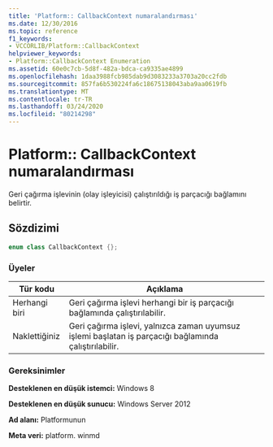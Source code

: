 ```yaml
---
title: 'Platform:: CallbackContext numaralandırması'
ms.date: 12/30/2016
ms.topic: reference
f1_keywords:
- VCCORLIB/Platform::CallbackContext
helpviewer_keywords:
- Platform::CallbackContext Enumeration
ms.assetid: 60e0c7cb-5d8f-482a-bdca-ca9335ae4899
ms.openlocfilehash: 1daa3988fcb985dab9d3083233a3703a20cc2fdb
ms.sourcegitcommit: 857fa6b530224fa6c18675138043aba9aa0619fb
ms.translationtype: MT
ms.contentlocale: tr-TR
ms.lasthandoff: 03/24/2020
ms.locfileid: "80214298"
---
```

# <a name="platformcallbackcontext-enumeration"></a>Platform:: CallbackContext numaralandırması

Geri çağırma işlevinin (olay işleyicisi) çalıştırıldığı iş parçacığı bağlamını belirtir.

## <a name="syntax"></a>Sözdizimi

```cpp
enum class CallbackContext {};
```

### <a name="members"></a>Üyeler

|Tür kodu|Açıklama|
|---------------|-----------------|
|Herhangi biri|Geri çağırma işlevi herhangi bir iş parçacığı bağlamında çalıştırılabilir.|
|Naklettiğiniz|Geri çağırma işlevi, yalnızca zaman uyumsuz işlemi başlatan iş parçacığı bağlamında çalıştırılabilir.|

### <a name="requirements"></a>Gereksinimler

**Desteklenen en düşük istemci:** Windows 8

**Desteklenen en düşük sunucu:** Windows Server 2012

**Ad alanı:** Platformunun

**Meta veri:** platform. winmd
